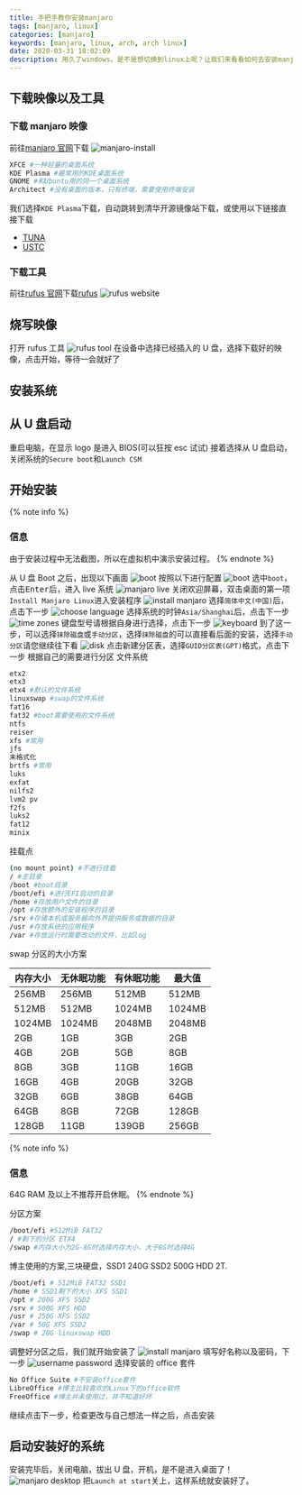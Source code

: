 ```yaml
---
title: 手把手教你安装manjaro
tags: [manjaro, linux]
categories: [manjaro]
keywords: [manjaro, linux, arch, arch linux]
date: 2020-03-31 18:02:09
description: 用久了windows，是不是想切换到linux上呢？让我们来看看如何去安装manjaro吧！
---
```


## 下载映像以及工具

### 下载 manjaro 映像

前往[manjaro 官网](https://manjaro.org/download/)下载
![manjaro-install](https://cdn.bmyjacks.io/img/20200331085728.png?x-oss-process=style/style)

```bash
XFCE #一种轻量的桌面系统
KDE Plasma #最常用的KDE桌面系统
GNOME #和Ubuntu用的同一个桌面系统
Architect #没有桌面的版本，只有终端，需要使用终端安装
```

我们选择`KDE Plasma`下载，自动跳转到清华开源镜像站下载，或使用以下链接直接下载

- [TUNA](https://mirrors.tuna.tsinghua.edu.cn/osdn/storage/g/m/ma/manjaro/kde/19.0.2/manjaro-kde-19.0.2-200311-linux54.iso)
- [USTC](http://mirrors.ustc.edu.cn/manjaro-cd/kde/19.0.2/manjaro-kde-19.0.2-200311-linux54.iso)

### 下载工具

前往[rufus 官网](http://rufus.ie/)下载[rufus](https://github.com/pbatard/rufus/releases/download/v3.9/rufus-3.9.exe)
![rufus website](https://cdn.bmyjacks.io/img/20200331091353.png?x-oss-process=style/style)

## 烧写映像

打开 rufus 工具
![rufus tool](https://cdn.bmyjacks.io/img/20200331155031.png?x-oss-process=style/style)
在设备中选择已经插入的 U 盘，选择下载好的映像，点击开始，等待一会就好了

## 安装系统

## 从 U 盘启动

重启电脑，在显示 logo 是进入 BIOS(可以狂按 esc 试试)
接着选择从 U 盘启动，关闭系统的`Secure boot`和`Launch CSM`

## 开始安装

{% note info %}

### 信息

由于安装过程中无法截图，所以在虚拟机中演示安装过程。
{% endnote %}

从 U 盘 Boot 之后，出现以下画面
![boot](https://cdn.bmyjacks.io/img/20200331155930.png?x-oss-process=style/style)
按照以下进行配置
![boot](https://cdn.bmyjacks.io/img/20200331160034.png?x-oss-process=style/style)
选中`boot`，点击<kbd>Enter</kbd>后，进入 live 系统
![manjaro live](https://cdn.bmyjacks.io/img/20200331160423.png?x-oss-process=style/style)
关闭欢迎屏幕，双击桌面的第一项`Install Manjaro Linux`进入安装程序
![install manjaro](https://cdn.bmyjacks.io/img/20200331160830.png?x-oss-process=style/style)
选择`简体中文(中国)`后，点击下一步
![choose language](https://cdn.bmyjacks.io/img/20200331161011.png?x-oss-process=style/style)
选择系统的时钟`Asia/Shanghai`后，点击下一步
![time zones](https://cdn.bmyjacks.io/img/20200331161145.png?x-oss-process=style/style)
键盘型号请根据自身进行选择，点击下一步
![keyboard](https://cdn.bmyjacks.io/img/20200331161323.png?x-oss-process=style/style)
到了这一步，可以选择`抹除磁盘`或`手动分区`，选择`抹除磁盘`的可以直接看后面的安装，选择`手动分区`请您继续往下看
![disk](https://cdn.bmyjacks.io/img/20200331162312.png?x-oss-process=style/style)
点击新建分区表，选择`GUID分区表(GPT)`格式，点击下一步
根据自己的需要进行分区
文件系统

```bash
etx2
etx3
etx4 #默认的文件系统
linuxswap #swap的文件系统
fat16
fat32 #boot需要使用的文件系统
ntfs
reiser
xfs #常用
jfs
未格式化
brtfs #常用
luks
exfat
nilfs2
lvm2 pv
f2fs
luks2
fat12
minix
```

挂载点

```bash
(no mount point) #不进行挂载
/ #主目录
/boot #boot目录
/boot/efi #进行EFI启动的目录
/home #存放用户文件的目录
/opt #存放额外的安装程序的目录
/srv #存储本机或服务器向外界提供服务或数据的目录
/usr #存放系统的应用程序
/var #存放运行时需要改动的文件，比如log
```

swap 分区的大小方案

| 内存大小 | 无休眠功能 | 有休眠功能 | 最大值 |
| -------- | ---------- | ---------- | ------ |
| 256MB    | 256MB      | 512MB      | 512MB  |
| 512MB    | 512MB      | 1024MB     | 1024MB |
| 1024MB   | 1024MB     | 2048MB     | 2048MB |
| 2GB      | 1GB        | 3GB        | 2GB    |
| 4GB      | 2GB        | 5GB        | 8GB    |
| 8GB      | 3GB        | 11GB       | 16GB   |
| 16GB     | 4GB        | 20GB       | 32GB   |
| 32GB     | 6GB        | 38GB       | 64GB   |
| 64GB     | 8GB        | 72GB       | 128GB  |
| 128GB    | 11GB       | 139GB      | 256GB  |

{% note info %}

### 信息

64G RAM 及以上不推荐开启休眠。
{% endnote %}

分区方案

```bash
/boot/efi #512MiB FAT32
/ #剩下的分区 ETX4
/swap #内存大小为2G-8G时选择内存大小，大于8G时选择4G
```

博主使用的方案,三块硬盘，SSD1 240G SSD2 500G HDD 2T.

```bash
/boot/efi # 512MiB FAT32 SSD1
/home # SSD1剩下的大小 XFS SSD1
/opt # 200G XFS SSD2
/srv # 500G XFS HDD
/usr # 250G XFS SSD2
/var # 50G XFS SSD2
/swap # 20G linuxswap HDD
```

调整好分区之后，我们就开始安装了
![install manjaro](https://cdn.bmyjacks.io/img/20200331175142.png?x-oss-process=style/style)
填写好名称以及密码，下一步
![username password](https://cdn.bmyjacks.io/img/20200331175554.png?x-oss-process=style/style)
选择安装的 office 套件

```bash
No Office Suite #不安装office套件
LibreOffice #博主比较喜欢的Linux下的office软件
FreeOffice #博主并未使用过，并不知道好坏
```

继续点击下一步，检查更改与自己想法一样之后，点击安装

## 启动安装好的系统

安装完毕后，关闭电脑，拔出 U 盘，开机，是不是进入桌面了！
![manjaro desktop](https://cdn.bmyjacks.io/img/20200331182148.png?x-oss-process=style/style)
把`Launch at start`关上，这样系统就安装好了。
